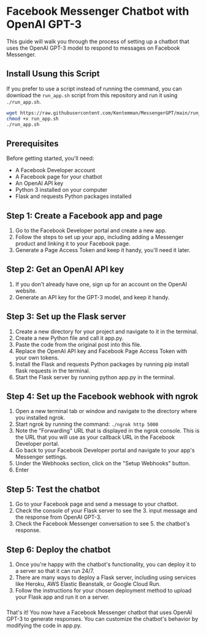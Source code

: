
# Facebook Messenger Chatbot with OpenAI GPT-3

This guide will walk you through the process of setting up a chatbot that uses the OpenAI GPT-3 model to respond to messages on Facebook Messenger.

## Install Usung this Script 

If you prefer to use a script instead of running the command, you can download the `run_app.sh` script from this repository and run it using `./run_app.sh`.

```sh
wget https://raw.githubusercontent.com/Kentemman/MessengerGPT/main/run_app.sh 
chmod +x run_app.sh
./run_app.sh 
```

## Prerequisites

Before getting started, you'll need:
- A Facebook Developer account
- A Facebook page for your chatbot
- An OpenAI API key
- Python 3 installed on your computer
- Flask and requests Python packages installed

## Step 1: Create a Facebook app and page

1. Go to the Facebook Developer portal and create a new app.
2. Follow the steps to set up your app, including adding a Messenger product and linking it to your Facebook page.
3. Generate a Page Access Token and keep it handy, you'll need it later.

## Step 2: Get an OpenAI API key
1. If you don't already have one, sign up for an account on the OpenAI website.
2. Generate an API key for the GPT-3 model, and keep it handy.

## Step 3: Set up the Flask server
1. Create a new directory for your project and navigate to it in the terminal.
2. Create a new Python file and call it app.py.
3. Paste the code from the original post into this file.
4. Replace the OpenAI API key and Facebook Page Access Token with your own tokens.
5. Install the Flask and requests Python packages by running pip install flask requests in the terminal.
6. Start the Flask server by running python app.py in the terminal.


## Step 4: Set up the Facebook webhook with ngrok
1. Open a new terminal tab or window and navigate to the directory where you installed ngrok.
2. Start ngrok by running the command: `./ngrok http 5000`
3. Note the "Forwarding" URL that is displayed in the ngrok console. This is the URL that you will use as your callback URL in the Facebook Developer portal.
4. Go back to your Facebook Developer portal and navigate to your app's Messenger settings.
5. Under the Webhooks section, click on the "Setup Webhooks" button.
6. Enter

## Step 5: Test the chatbot
1. Go to your Facebook page and send a message to your chatbot.
2. Check the console of your Flask server to see the 3. input message and the response from OpenAI GPT-3.
4. Check the Facebook Messenger conversation to see 5. the chatbot's response.

## Step 6: Deploy the chatbot
1. Once you're happy with the chatbot's functionality, you can deploy it to a server so that it can run 24/7.
2. There are many ways to deploy a Flask server, including using services like Heroku, AWS Elastic Beanstalk, or Google Cloud Run.
3. Follow the instructions for your chosen deployment method to upload your Flask app and run it on a server.


###


That's it! You now have a Facebook Messenger chatbot that uses OpenAI GPT-3 to generate responses. You can customize the chatbot's behavior by modifying the code in app.py.
